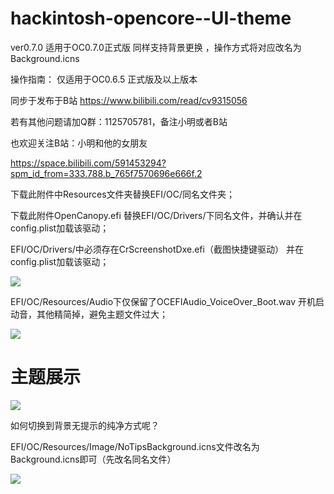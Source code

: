 # hackintosh-opencore--UI-theme

ver0.7.0 适用于OC0.7.0正式版
同样支持背景更换 ，操作方式将对应改名为Background.icns


操作指南： 仅适用于OC0.6.5 正式版及以上版本 

同步于发布于B站  https://www.bilibili.com/read/cv9315056


若有其他问题请加Q群：1125705781，备注小明或者B站

也欢迎关注B站：小明和他的女朋友

https://space.bilibili.com/591453294?spm_id_from=333.788.b_765f7570696e666f.2


下载此附件中Resources文件夹替换EFI/OC/同名文件夹；

下载此附件OpenCanopy.efi 替换EFI/OC/Drivers/下同名文件，并确认并在config.plist加载该驱动；

EFI/OC/Drivers/中必须存在CrScreenshotDxe.efi（截图快捷键驱动） 并在config.plist加载该驱动；

![](https://github.com/Xmingbai/hackintosh-opencore--UI-theme/blob/main/iShot2021-01-17.png)


EFI/OC/Resources/Audio下仅保留了OCEFIAudio_VoiceOver_Boot.wav 开机启动音，其他精简掉，避免主题文件过大；

![](https://github.com/Xmingbai/hackintosh-opencore--UI-theme/blob/main/audio.png)




# 主题展示


![](https://github.com/Xmingbai/hackintosh-opencore--UI-theme/blob/main/TipsBackground.png)

如何切换到背景无提示的纯净方式呢？

EFI/OC/Resources/Image/NoTipsBackground.icns文件改名为Background.icns即可（先改名同名文件）


![](https://github.com/Xmingbai/hackintosh-opencore--UI-theme/blob/main/NoTipsBackground.png)
